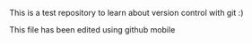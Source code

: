 This is a test repository to learn about version control with git :)

This file has been edited using github mobile
